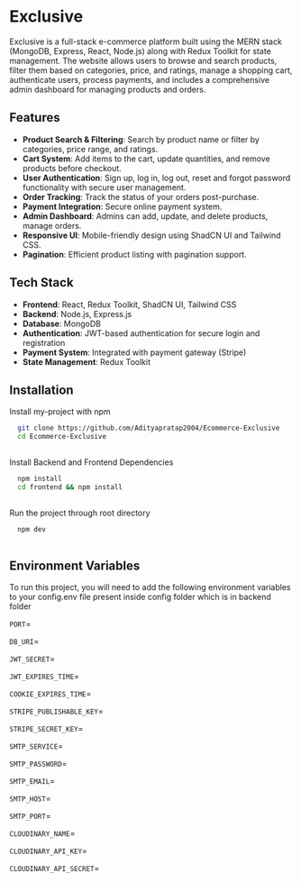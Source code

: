 
# Exclusive

Exclusive is a full-stack e-commerce platform built using the MERN stack (MongoDB, Express, React, Node.js) along with Redux Toolkit for state management. The website allows users to browse and search products, filter them based on categories, price, and ratings, manage a shopping cart, authenticate users, process payments, and includes a comprehensive admin dashboard for managing products and orders.



## Features

- **Product Search & Filtering**: Search by product name or filter by categories, price range, and ratings.
- **Cart System**: Add items to the cart, update quantities, and remove products before checkout.
- **User Authentication**: Sign up, log in, log out, reset and forgot password functionality with secure user management.
- **Order Tracking**: Track the status of your orders post-purchase.
- **Payment Integration**: Secure online payment system.
- **Admin Dashboard**: Admins can add, update, and delete products, manage orders.
- **Responsive UI**: Mobile-friendly design using ShadCN UI and Tailwind CSS.
- **Pagination**: Efficient product listing with pagination support.

## Tech Stack

- **Frontend**: React, Redux Toolkit, ShadCN UI, Tailwind CSS
- **Backend**: Node.js, Express.js
- **Database**: MongoDB
- **Authentication**: JWT-based authentication for secure login and registration
- **Payment System**: Integrated with payment gateway (Stripe)
- **State Management**: Redux Toolkit

## Installation

Install my-project with npm

```bash
  git clone https://github.com/Adityapratap2004/Ecommerce-Exclusive
  cd Ecommerce-Exclusive
  
```
Install Backend and Frontend Dependencies

```bash
  npm install
  cd frontend && npm install
  
```
Run the project through root directory

```bash
  npm dev
  
```
    
## Environment Variables

To run this project, you will need to add the following environment variables to your config.env file present inside config folder which is in backend folder

`PORT`=

`DB_URI`=

`JWT_SECRET`=

`JWT_EXPIRES_TIME`=

`COOKIE_EXPIRES_TIME`=

`STRIPE_PUBLISHABLE_KEY`=

`STRIPE_SECRET_KEY`=

`SMTP_SERVICE`=

`SMTP_PASSWORD`=

`SMTP_EMAIL`=

`SMTP_HOST`=

`SMTP_PORT`=

`CLOUDINARY_NAME`=

`CLOUDINARY_API_KEY`=

`CLOUDINARY_API_SECRET`=


